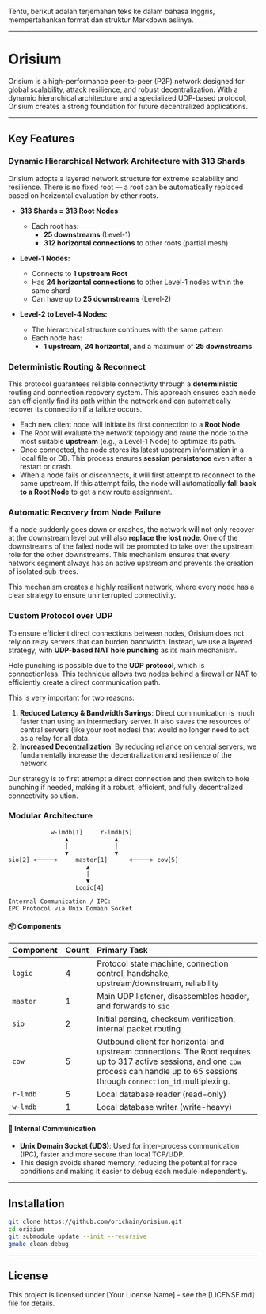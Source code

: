 Tentu, berikut adalah terjemahan teks ke dalam bahasa Inggris, mempertahankan format dan struktur Markdown aslinya.

-----

# Orisium

Orisium is a high-performance peer-to-peer (P2P) network designed for global scalability, attack resilience, and robust decentralization. With a dynamic hierarchical architecture and a specialized UDP-based protocol, Orisium creates a strong foundation for future decentralized applications.

-----

## Key Features

### **Dynamic Hierarchical Network Architecture with 313 Shards**

Orisium adopts a layered network structure for extreme scalability and resilience. There is no fixed root — a root can be automatically replaced based on horizontal evaluation by other roots.

  * **313 Shards = 313 Root Nodes**

      * Each root has:
          - **25 downstreams** (Level-1)
          - **312 horizontal connections** to other roots (partial mesh)

  * **Level-1 Nodes:**

      - Connects to **1 upstream Root**
      - Has **24 horizontal connections** to other Level-1 nodes within the same shard
      - Can have up to **25 downstreams** (Level-2)

  * **Level-2 to Level-4 Nodes:**

      - The hierarchical structure continues with the same pattern
      - Each node has:
          - **1 upstream**, **24 horizontal**, and a maximum of **25 downstreams**

### **Deterministic Routing & Reconnect**

This protocol guarantees reliable connectivity through a **deterministic** routing and connection recovery system. This approach ensures each node can efficiently find its path within the network and can automatically recover its connection if a failure occurs.

  * Each new client node will initiate its first connection to a **Root Node**.
  * The Root will evaluate the network topology and route the node to the most suitable **upstream** (e.g., a Level-1 Node) to optimize its path.
  * Once connected, the node stores its latest upstream information in a local file or DB. This process ensures **session persistence** even after a restart or crash.
  * When a node fails or disconnects, it will first attempt to reconnect to the same upstream. If this attempt fails, the node will automatically **fall back to a Root Node** to get a new route assignment.

### **Automatic Recovery from Node Failure**

If a node suddenly goes down or crashes, the network will not only recover at the downstream level but will also **replace the lost node**. One of the downstreams of the failed node will be promoted to take over the upstream role for the other downstreams. This mechanism ensures that every network segment always has an active upstream and prevents the creation of isolated sub-trees.

This mechanism creates a highly resilient network, where every node has a clear strategy to ensure uninterrupted connectivity.

### **Custom Protocol over UDP**

To ensure efficient direct connections between nodes, Orisium does not rely on relay servers that can burden bandwidth. Instead, we use a layered strategy, with **UDP-based NAT hole punching** as its main mechanism.

Hole punching is possible due to the **UDP protocol**, which is connectionless. This technique allows two nodes behind a firewall or NAT to efficiently create a direct communication path.

This is very important for two reasons:

1.  **Reduced Latency & Bandwidth Savings**: Direct communication is much faster than using an intermediary server. It also saves the resources of central servers (like your root nodes) that would no longer need to act as a relay for all data.
2.  **Increased Decentralization**: By reducing reliance on central servers, we fundamentally increase the decentralization and resilience of the network.

Our strategy is to first attempt a direct connection and then switch to hole punching if needed, making it a robust, efficient, and fully decentralized connectivity solution.

### **Modular Architecture**

```
            w-lmdb[1]     r-lmdb[5]
                ▲             ▲
                │             │
                ▼             ▼ 
sio[2] <─────>     master[1]      <─────> cow[5]
                      ▲
                      │
                      ▼
                   Logic[4]

Internal Communication / IPC:
IPC Protocol via Unix Domain Socket
```

#### 📦 Components

| Component | Count | Primary Task |
| :--- | :--- | :--- |
| `logic` | 4 | Protocol state machine, connection control, handshake, upstream/downstream, reliability |
| `master` | 1 | Main UDP listener, disassembles header, and forwards to `sio` |
| `sio` | 2 | Initial parsing, checksum verification, internal packet routing |
| `cow` | 5 | Outbound client for horizontal and upstream connections. The Root requires up to 317 active sessions, and one `cow` process can handle up to 65 sessions through `connection_id` multiplexing. |
| `r-lmdb` | 5 | Local database reader (read-only) |
| `w-lmdb` | 1 | Local database writer (write-heavy) |

#### 🔌 Internal Communication

  - **Unix Domain Socket (UDS)**: Used for inter-process communication (IPC), faster and more secure than local TCP/UDP.
  - This design avoids shared memory, reducing the potential for race conditions and making it easier to debug each module independently.

-----

## Installation

```bash
git clone https://github.com/orichain/orisium.git
cd orisium
git submodule update --init --recursive
gmake clean debug
```

-----

## License

This project is licensed under [Your License Name] - see the [LICENSE.md] file for details.
